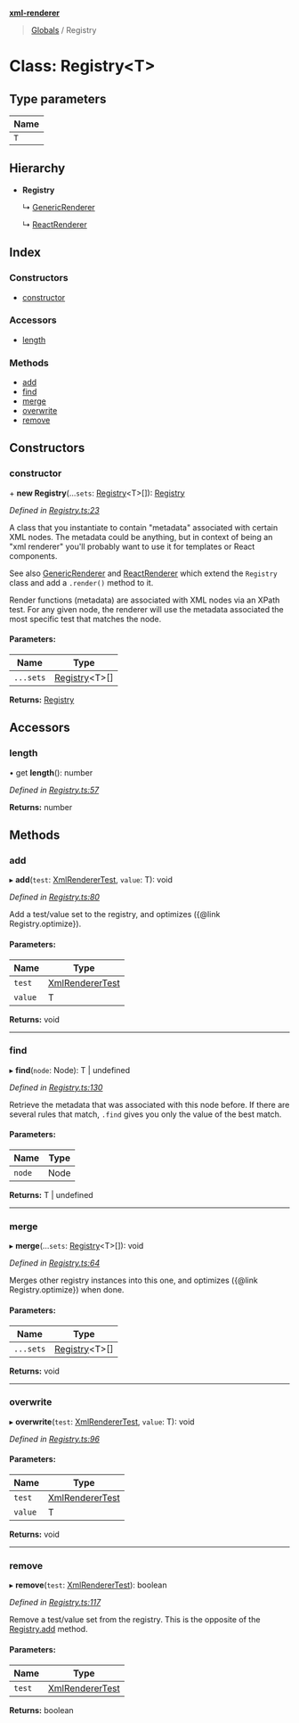 **[xml-renderer](../README.md)**

> [Globals](../README.md) / Registry

# Class: Registry\<**T**>

## Type parameters

Name |
------ |
`T` |

## Hierarchy

* **Registry**

  ↳ [GenericRenderer](genericrenderer.md)

  ↳ [ReactRenderer](reactrenderer.md)

## Index

### Constructors

* [constructor](registry.md#constructor)

### Accessors

* [length](registry.md#length)

### Methods

* [add](registry.md#add)
* [find](registry.md#find)
* [merge](registry.md#merge)
* [overwrite](registry.md#overwrite)
* [remove](registry.md#remove)

## Constructors

### constructor

\+ **new Registry**(...`sets`: [Registry](registry.md)\<T>[]): [Registry](registry.md)

*Defined in [Registry.ts:23](https://github.com/wvbe/xml-renderer/blob/c56acc8/src/Registry.ts#L23)*

A class that you instantiate to contain "metadata" associated with certain XML nodes. The metadata could be anything,
but in context of being an "xml renderer" you'll probably want to use it for templates or React components.

See also [GenericRenderer](genericrenderer.md) and [ReactRenderer](reactrenderer.md) which extend the `Registry` class and add a `.render()`
method to it.

Render functions (metadata) are associated with XML nodes via an XPath test. For any given node, the renderer will
use the metadata associated the most specific test that matches the node.

#### Parameters:

Name | Type |
------ | ------ |
`...sets` | [Registry](registry.md)\<T>[] |

**Returns:** [Registry](registry.md)

## Accessors

### length

• get **length**(): number

*Defined in [Registry.ts:57](https://github.com/wvbe/xml-renderer/blob/c56acc8/src/Registry.ts#L57)*

**Returns:** number

## Methods

### add

▸ **add**(`test`: [XmlRendererTest](../README.md#xmlrenderertest), `value`: T): void

*Defined in [Registry.ts:80](https://github.com/wvbe/xml-renderer/blob/c56acc8/src/Registry.ts#L80)*

Add a test/value set to the registry, and optimizes ({@link Registry.optimize}).

#### Parameters:

Name | Type |
------ | ------ |
`test` | [XmlRendererTest](../README.md#xmlrenderertest) |
`value` | T |

**Returns:** void

___

### find

▸ **find**(`node`: Node): T \| undefined

*Defined in [Registry.ts:130](https://github.com/wvbe/xml-renderer/blob/c56acc8/src/Registry.ts#L130)*

Retrieve the metadata that was associated with this node before. If there are several rules that match, `.find`
gives you only the value of the best match.

#### Parameters:

Name | Type |
------ | ------ |
`node` | Node |

**Returns:** T \| undefined

___

### merge

▸ **merge**(...`sets`: [Registry](registry.md)\<T>[]): void

*Defined in [Registry.ts:64](https://github.com/wvbe/xml-renderer/blob/c56acc8/src/Registry.ts#L64)*

Merges other registry instances into this one, and optimizes ({@link Registry.optimize}) when done.

#### Parameters:

Name | Type |
------ | ------ |
`...sets` | [Registry](registry.md)\<T>[] |

**Returns:** void

___

### overwrite

▸ **overwrite**(`test`: [XmlRendererTest](../README.md#xmlrenderertest), `value`: T): void

*Defined in [Registry.ts:96](https://github.com/wvbe/xml-renderer/blob/c56acc8/src/Registry.ts#L96)*

#### Parameters:

Name | Type |
------ | ------ |
`test` | [XmlRendererTest](../README.md#xmlrenderertest) |
`value` | T |

**Returns:** void

___

### remove

▸ **remove**(`test`: [XmlRendererTest](../README.md#xmlrenderertest)): boolean

*Defined in [Registry.ts:117](https://github.com/wvbe/xml-renderer/blob/c56acc8/src/Registry.ts#L117)*

Remove a test/value set from the registry. This is the opposite of the [Registry.add](registry.md#add) method.

#### Parameters:

Name | Type |
------ | ------ |
`test` | [XmlRendererTest](../README.md#xmlrenderertest) |

**Returns:** boolean
